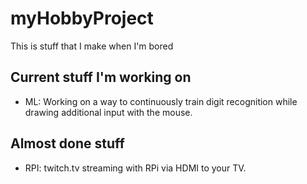 # myHobbyProject
This is stuff that I make when I'm bored

Current stuff I'm working on
---
* ML: Working on a way to continuously train digit recognition while drawing additional input with the mouse. 

Almost done stuff
---
* RPI: twitch.tv streaming with RPi via HDMI to your TV.